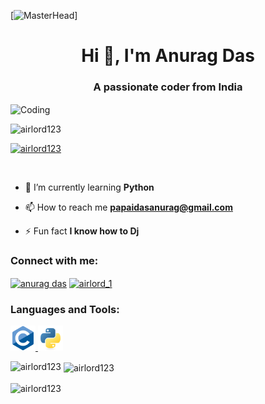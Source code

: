 [![MasterHead](https://res.cloudinary.com/superfolio/image/upload/v1620689979/68747470733a2f2f692e70696e696d672e636f6d2f6f726967696e616c732f63362f33332f63322f63363333633230656465383266306530636564376435373064626533613166332e676966_yjuh2s.gif)]
<h1 align="center">Hi 👋, I'm Anurag Das</h1>
<h3 align="center">A passionate coder from India</h3>
<img align="center" alt="Coding" width="400" src="https://i.giphy.com/2IudUHdI075HL02Pkk.webp">

<p align="left"> <img src="https://komarev.com/ghpvc/?username=airlord123&label=Profile%20views&color=0e75b6&style=flat" alt="airlord123" /> </p>

<p align="left"> <a href="https://github.com/ryo-ma/github-profile-trophy"><img src="https://github-profile-trophy.vercel.app/?username=airlord123" alt="airlord123" /></a> </p>

<p align="left"> <a href="https://twitter.com/" target="blank"><img src="https://img.shields.io/twitter/follow/?logo=twitter&style=for-the-badge" alt="" /></a> </p>

- 🌱 I’m currently learning **Python**

- 📫 How to reach me **papaidasanurag@gmail.com**

- ⚡ Fun fact **I know how to Dj**

<h3 align="left">Connect with me:</h3>
<p align="left">
<a href="https://linkedin.com/in/anurag das" target="blank"><img align="center" src="https://raw.githubusercontent.com/rahuldkjain/github-profile-readme-generator/master/src/images/icons/Social/linked-in-alt.svg" alt="anurag das" height="30" width="40" /></a>
<a href="https://instagram.com/airlord_1" target="blank"><img align="center" src="https://raw.githubusercontent.com/rahuldkjain/github-profile-readme-generator/master/src/images/icons/Social/instagram.svg" alt="airlord_1" height="30" width="40" /></a>
</p>

<h3 align="left">Languages and Tools:</h3>
<p align="left"> <a href="https://www.cprogramming.com/" target="_blank" rel="noreferrer"> <img src="https://raw.githubusercontent.com/devicons/devicon/master/icons/c/c-original.svg" alt="c" width="40" height="40"/> </a> <a href="https://www.python.org" target="_blank" rel="noreferrer"> <img src="https://raw.githubusercontent.com/devicons/devicon/master/icons/python/python-original.svg" alt="python" width="40" height="40"/> </a> </p>

<p><img align="left" src="https://github-readme-stats.vercel.app/api/top-langs?username=airlord123&show_icons=true&locale=en&layout=compact" alt="airlord123" /></p>

<p>&nbsp;<img align="center" src="https://github-readme-stats.vercel.app/api?username=airlord123&show_icons=true&locale=en" alt="airlord123" /></p>

<p><img align="center" src="https://github-readme-streak-stats.herokuapp.com/?user=airlord123&" alt="airlord123" /></p>

